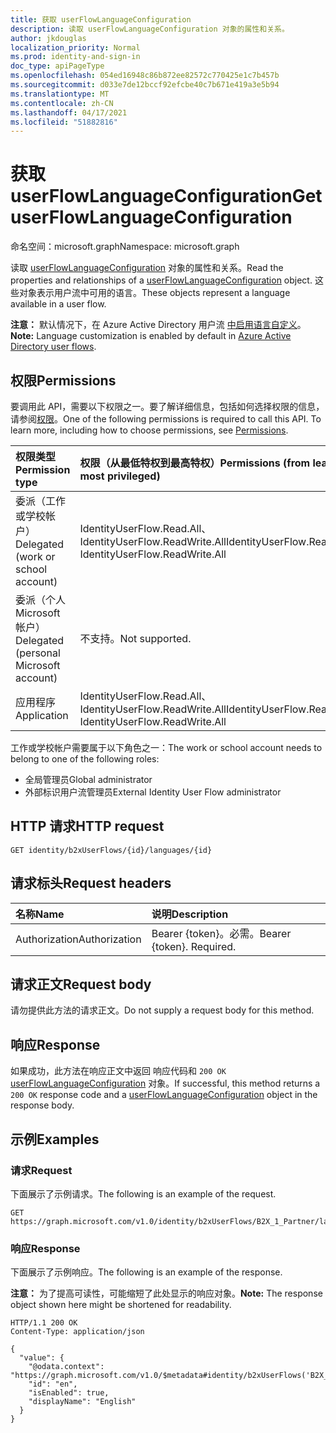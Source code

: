 ```yaml
---
title: 获取 userFlowLanguageConfiguration
description: 读取 userFlowLanguageConfiguration 对象的属性和关系。
author: jkdouglas
localization_priority: Normal
ms.prod: identity-and-sign-in
doc_type: apiPageType
ms.openlocfilehash: 054ed16948c86b872ee82572c770425e1c7b457b
ms.sourcegitcommit: d033e7de12bccf92efcbe40c7b671e419a3e5b94
ms.translationtype: MT
ms.contentlocale: zh-CN
ms.lasthandoff: 04/17/2021
ms.locfileid: "51882816"
---
```

# <a name="get-userflowlanguageconfiguration"></a><span data-ttu-id="e08b6-103">获取 userFlowLanguageConfiguration</span><span class="sxs-lookup"><span data-stu-id="e08b6-103">Get userFlowLanguageConfiguration</span></span>

<span data-ttu-id="e08b6-104">命名空间：microsoft.graph</span><span class="sxs-lookup"><span data-stu-id="e08b6-104">Namespace: microsoft.graph</span></span>

<span data-ttu-id="e08b6-105">读取 [userFlowLanguageConfiguration](../resources/userflowlanguageconfiguration.md) 对象的属性和关系。</span><span class="sxs-lookup"><span data-stu-id="e08b6-105">Read the properties and relationships of a [userFlowLanguageConfiguration](../resources/userflowlanguageconfiguration.md) object.</span></span> <span data-ttu-id="e08b6-106">这些对象表示用户流中可用的语言。</span><span class="sxs-lookup"><span data-stu-id="e08b6-106">These objects represent a language available in a user flow.</span></span>

<span data-ttu-id="e08b6-107">**注意：** 默认情况下，在 Azure Active Directory 用户流 [中启用语言自定义](../resources/b2xidentityuserflow.md)。</span><span class="sxs-lookup"><span data-stu-id="e08b6-107">**Note:** Language customization is enabled by default in [Azure Active Directory user flows](../resources/b2xidentityuserflow.md).</span></span>

## <a name="permissions"></a><span data-ttu-id="e08b6-108">权限</span><span class="sxs-lookup"><span data-stu-id="e08b6-108">Permissions</span></span>

<span data-ttu-id="e08b6-p102">要调用此 API，需要以下权限之一。要了解详细信息，包括如何选择权限的信息，请参阅[权限](/graph/permissions-reference)。</span><span class="sxs-lookup"><span data-stu-id="e08b6-p102">One of the following permissions is required to call this API. To learn more, including how to choose permissions, see [Permissions](/graph/permissions-reference).</span></span>

|<span data-ttu-id="e08b6-111">权限类型</span><span class="sxs-lookup"><span data-stu-id="e08b6-111">Permission type</span></span>      | <span data-ttu-id="e08b6-112">权限（从最低特权到最高特权）</span><span class="sxs-lookup"><span data-stu-id="e08b6-112">Permissions (from least to most privileged)</span></span>              |
|:--------------------|:---------------------------------------------------------|
|<span data-ttu-id="e08b6-113">委派（工作或学校帐户）</span><span class="sxs-lookup"><span data-stu-id="e08b6-113">Delegated (work or school account)</span></span>|<span data-ttu-id="e08b6-114">IdentityUserFlow.Read.All、IdentityUserFlow.ReadWrite.All</span><span class="sxs-lookup"><span data-stu-id="e08b6-114">IdentityUserFlow.Read.All, IdentityUserFlow.ReadWrite.All</span></span>|
|<span data-ttu-id="e08b6-115">委派（个人 Microsoft 帐户）</span><span class="sxs-lookup"><span data-stu-id="e08b6-115">Delegated (personal Microsoft account)</span></span>| <span data-ttu-id="e08b6-116">不支持。</span><span class="sxs-lookup"><span data-stu-id="e08b6-116">Not supported.</span></span>|
|<span data-ttu-id="e08b6-117">应用程序</span><span class="sxs-lookup"><span data-stu-id="e08b6-117">Application</span></span>|<span data-ttu-id="e08b6-118">IdentityUserFlow.Read.All、IdentityUserFlow.ReadWrite.All</span><span class="sxs-lookup"><span data-stu-id="e08b6-118">IdentityUserFlow.Read.All, IdentityUserFlow.ReadWrite.All</span></span>|

<span data-ttu-id="e08b6-119">工作或学校帐户需要属于以下角色之一：</span><span class="sxs-lookup"><span data-stu-id="e08b6-119">The work or school account needs to belong to one of the following roles:</span></span>

* <span data-ttu-id="e08b6-120">全局管理员</span><span class="sxs-lookup"><span data-stu-id="e08b6-120">Global administrator</span></span>
* <span data-ttu-id="e08b6-121">外部标识用户流管理员</span><span class="sxs-lookup"><span data-stu-id="e08b6-121">External Identity User Flow administrator</span></span>

## <a name="http-request"></a><span data-ttu-id="e08b6-122">HTTP 请求</span><span class="sxs-lookup"><span data-stu-id="e08b6-122">HTTP request</span></span>

<!-- {
  "blockType": "ignored"
}
-->

``` http
GET identity/b2xUserFlows/{id}/languages/{id}
```

## <a name="request-headers"></a><span data-ttu-id="e08b6-123">请求标头</span><span class="sxs-lookup"><span data-stu-id="e08b6-123">Request headers</span></span>

|<span data-ttu-id="e08b6-124">名称</span><span class="sxs-lookup"><span data-stu-id="e08b6-124">Name</span></span>|<span data-ttu-id="e08b6-125">说明</span><span class="sxs-lookup"><span data-stu-id="e08b6-125">Description</span></span>|
|:---|:---|
|<span data-ttu-id="e08b6-126">Authorization</span><span class="sxs-lookup"><span data-stu-id="e08b6-126">Authorization</span></span>|<span data-ttu-id="e08b6-p103">Bearer {token}。必需。</span><span class="sxs-lookup"><span data-stu-id="e08b6-p103">Bearer {token}. Required.</span></span>|

## <a name="request-body"></a><span data-ttu-id="e08b6-129">请求正文</span><span class="sxs-lookup"><span data-stu-id="e08b6-129">Request body</span></span>

<span data-ttu-id="e08b6-130">请勿提供此方法的请求正文。</span><span class="sxs-lookup"><span data-stu-id="e08b6-130">Do not supply a request body for this method.</span></span>

## <a name="response"></a><span data-ttu-id="e08b6-131">响应</span><span class="sxs-lookup"><span data-stu-id="e08b6-131">Response</span></span>

<span data-ttu-id="e08b6-132">如果成功，此方法在响应正文中返回 响应代码和 `200 OK` [userFlowLanguageConfiguration](../resources/userflowlanguageconfiguration.md) 对象。</span><span class="sxs-lookup"><span data-stu-id="e08b6-132">If successful, this method returns a `200 OK` response code and a [userFlowLanguageConfiguration](../resources/userflowlanguageconfiguration.md) object in the response body.</span></span>

## <a name="examples"></a><span data-ttu-id="e08b6-133">示例</span><span class="sxs-lookup"><span data-stu-id="e08b6-133">Examples</span></span>

### <a name="request"></a><span data-ttu-id="e08b6-134">请求</span><span class="sxs-lookup"><span data-stu-id="e08b6-134">Request</span></span>

<span data-ttu-id="e08b6-135">下面展示了示例请求。</span><span class="sxs-lookup"><span data-stu-id="e08b6-135">The following is an example of the request.</span></span>

<!-- {
  "blockType": "request",
  "name": "get_userflowlanguageconfiguration_3"
}
-->

``` http
GET https://graph.microsoft.com/v1.0/identity/b2xUserFlows/B2X_1_Partner/languages/en
```

### <a name="response"></a><span data-ttu-id="e08b6-136">响应</span><span class="sxs-lookup"><span data-stu-id="e08b6-136">Response</span></span>

<span data-ttu-id="e08b6-137">下面展示了示例响应。</span><span class="sxs-lookup"><span data-stu-id="e08b6-137">The following is an example of the response.</span></span>

<span data-ttu-id="e08b6-138">**注意：** 为了提高可读性，可能缩短了此处显示的响应对象。</span><span class="sxs-lookup"><span data-stu-id="e08b6-138">**Note:** The response object shown here might be shortened for readability.</span></span>
<!-- {
  "blockType": "response",
  "truncated": true,
  "@odata.type": "microsoft.graph.userFlowLanguageConfiguration"
}
-->

``` http
HTTP/1.1 200 OK
Content-Type: application/json

{
  "value": {
    "@odata.context": "https://graph.microsoft.com/v1.0/$metadata#identity/b2xUserFlows('B2X_1_Partner')/languages/$entity",
    "id": "en",
    "isEnabled": true,
    "displayName": "English"
  }
}
```
